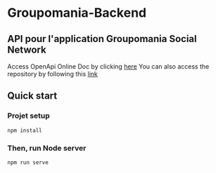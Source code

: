 # Groupomania-Backend

## API pour l'application Groupomania Social Network

Access OpenApi Online Doc by clicking [here](https://pix-ggyr.github.io/Groupomania-Backend/)
You can also access the repository by following this [link](https://github.com/Pix-ggyr/Groupomania-API-documentation)

## Quick start

### Projet setup
```
npm install
```

### Then, run Node server
```
npm run serve
```
